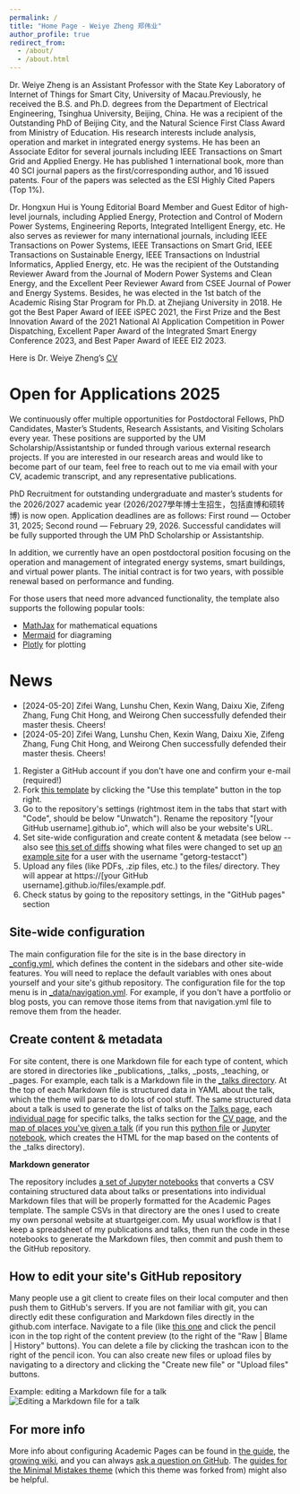 ```yaml
---
permalink: /
title: "Home Page - Weiye Zheng 郑伟业"
author_profile: true
redirect_from: 
  - /about/
  - /about.html
---
```


Dr. Weiye Zheng is an Assistant Professor with the State Key Laboratory of Internet of Things for Smart City, University of Macau.Previously, he received the B.S. and Ph.D. degrees from the Department of Electrical Engineering, Tsinghua University, Beijing, China. He was a recipient of the Outstanding PhD of Beijing City, and the Natural Science First Class Award from Ministry of Education. His research interests include analysis, operation and market in integrated energy systems. He has been an Associate Editor for several journals including IEEE Transactions on Smart Grid and Applied Energy. He has published 1 international book, more than 40 SCI journal papers as the first/corresponding author, and 16 issued patents. Four of the papers was selected as the ESI Highly Cited Papers (Top 1%).

Dr. Hongxun Hui is Young Editorial Board Member and Guest Editor of high-level journals, including Applied Energy, Protection and Control of Modern Power Systems, Engineering Reports, Integrated Intelligent Energy, etc. He also serves as reviewer for many international journals, including IEEE Transactions on Power Systems, IEEE Transactions on Smart Grid, IEEE Transactions on Sustainable Energy, IEEE Transactions on Industrial Informatics, Applied Energy, etc. He was the recipient of the Outstanding Reviewer Award from the Journal of Modern Power Systems and Clean Energy, and the Excellent Peer Reviewer Award from CSEE Journal of Power and Energy Systems. Besides, he was elected in the 1st batch of the Academic Rising Star Program for Ph.D. at Zhejiang University in 2018. He got the Best Paper Award of IEEE iSPEC 2021, the First Prize and the Best Innovation Award of the 2021 National AI Application Competition in Power Dispatching, Excellent Paper Award of the Integrated Smart Energy Conference 2023, and Best Paper Award of IEEE EI2 2023.

Here is Dr. Weiye Zheng’s [CV](https://github.com/wyzheng-lab/wyzheng-lab.github.io/edit/master/assets/CV_Weiye_Zheng_UM_202506_website.pdf)

Open for Applications 2025
======
We continuously offer multiple opportunities for Postdoctoral Fellows, PhD Candidates, Master’s Students, Research Assistants, and Visiting Scholars every year. These positions are supported by the UM Scholarship/Assistantship or funded through various external research projects. If you are interested in our research areas and would like to become part of our team, feel free to reach out to me via email with your CV, academic transcript, and any representative publications.

PhD Recruitment for outstanding undergraduate and master’s students for the 2026/2027 academic year (2026/2027學年博士生招生，包括直博和硕转博) is now open. Application deadlines are as follows: First round — October 31, 2025; Second round — February 29, 2026. Successful candidates will be fully supported through the UM PhD Scholarship or Assistantship.

In addition, we currently have an open postdoctoral position focusing on the operation and management of integrated energy systems, smart buildings, and virtual power plants. The initial contract is for two years, with possible renewal based on performance and funding.

For those users that need more advanced functionality, the template also supports the following popular tools:
- [MathJax](https://www.mathjax.org/) for mathematical equations
- [Mermaid](https://mermaid.js.org/) for diagraming
- [Plotly](https://plotly.com/javascript/) for plotting

News
======
- [2024-05-20] Zifei Wang, Lunshu Chen, Kexin Wang, Daixu Xie, Zifeng Zhang, Fung Chit Hong, and Weirong Chen successfully defended their master thesis. Cheers!
- [2024-05-20] Zifei Wang, Lunshu Chen, Kexin Wang, Daixu Xie, Zifeng Zhang, Fung Chit Hong, and Weirong Chen successfully defended their master thesis. Cheers!
1. Register a GitHub account if you don't have one and confirm your e-mail (required!)
1. Fork [this template](https://github.com/academicpages/academicpages.github.io) by clicking the "Use this template" button in the top right. 
1. Go to the repository's settings (rightmost item in the tabs that start with "Code", should be below "Unwatch"). Rename the repository "[your GitHub username].github.io", which will also be your website's URL.
1. Set site-wide configuration and create content & metadata (see below -- also see [this set of diffs](http://archive.is/3TPas) showing what files were changed to set up [an example site](https://getorg-testacct.github.io) for a user with the username "getorg-testacct")
1. Upload any files (like PDFs, .zip files, etc.) to the files/ directory. They will appear at https://[your GitHub username].github.io/files/example.pdf.  
1. Check status by going to the repository settings, in the "GitHub pages" section

Site-wide configuration
------
The main configuration file for the site is in the base directory in [_config.yml](https://github.com/academicpages/academicpages.github.io/blob/master/_config.yml), which defines the content in the sidebars and other site-wide features. You will need to replace the default variables with ones about yourself and your site's github repository. The configuration file for the top menu is in [_data/navigation.yml](https://github.com/academicpages/academicpages.github.io/blob/master/_data/navigation.yml). For example, if you don't have a portfolio or blog posts, you can remove those items from that navigation.yml file to remove them from the header. 

Create content & metadata
------
For site content, there is one Markdown file for each type of content, which are stored in directories like _publications, _talks, _posts, _teaching, or _pages. For example, each talk is a Markdown file in the [_talks directory](https://github.com/academicpages/academicpages.github.io/tree/master/_talks). At the top of each Markdown file is structured data in YAML about the talk, which the theme will parse to do lots of cool stuff. The same structured data about a talk is used to generate the list of talks on the [Talks page](https://academicpages.github.io/talks), each [individual page](https://academicpages.github.io/talks/2012-03-01-talk-1) for specific talks, the talks section for the [CV page](https://academicpages.github.io/cv), and the [map of places you've given a talk](https://academicpages.github.io/talkmap.html) (if you run this [python file](https://github.com/academicpages/academicpages.github.io/blob/master/talkmap.py) or [Jupyter notebook](https://github.com/academicpages/academicpages.github.io/blob/master/talkmap.ipynb), which creates the HTML for the map based on the contents of the _talks directory).

**Markdown generator**

The repository includes [a set of Jupyter notebooks](https://github.com/academicpages/academicpages.github.io/tree/master/markdown_generator
) that converts a CSV containing structured data about talks or presentations into individual Markdown files that will be properly formatted for the Academic Pages template. The sample CSVs in that directory are the ones I used to create my own personal website at stuartgeiger.com. My usual workflow is that I keep a spreadsheet of my publications and talks, then run the code in these notebooks to generate the Markdown files, then commit and push them to the GitHub repository.

How to edit your site's GitHub repository
------
Many people use a git client to create files on their local computer and then push them to GitHub's servers. If you are not familiar with git, you can directly edit these configuration and Markdown files directly in the github.com interface. Navigate to a file (like [this one](https://github.com/academicpages/academicpages.github.io/blob/master/_talks/2012-03-01-talk-1.md) and click the pencil icon in the top right of the content preview (to the right of the "Raw | Blame | History" buttons). You can delete a file by clicking the trashcan icon to the right of the pencil icon. You can also create new files or upload files by navigating to a directory and clicking the "Create new file" or "Upload files" buttons. 

Example: editing a Markdown file for a talk
![Editing a Markdown file for a talk](/images/editing-talk.png)

For more info
------
More info about configuring Academic Pages can be found in [the guide](https://academicpages.github.io/markdown/), the [growing wiki](https://github.com/academicpages/academicpages.github.io/wiki), and you can always [ask a question on GitHub](https://github.com/academicpages/academicpages.github.io/discussions). The [guides for the Minimal Mistakes theme](https://mmistakes.github.io/minimal-mistakes/docs/configuration/) (which this theme was forked from) might also be helpful.
